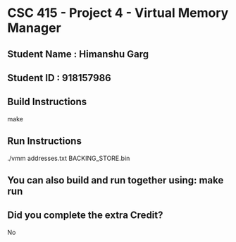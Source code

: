 # CSC 415 - Project 4 - Virtual Memory Manager

## Student Name : Himanshu Garg

## Student ID : 918157986

## Build Instructions  
make

## Run Instructions
./vmm addresses.txt BACKING_STORE.bin

## You can also build and run together using: make run

## Did you complete the extra Credit?
No
